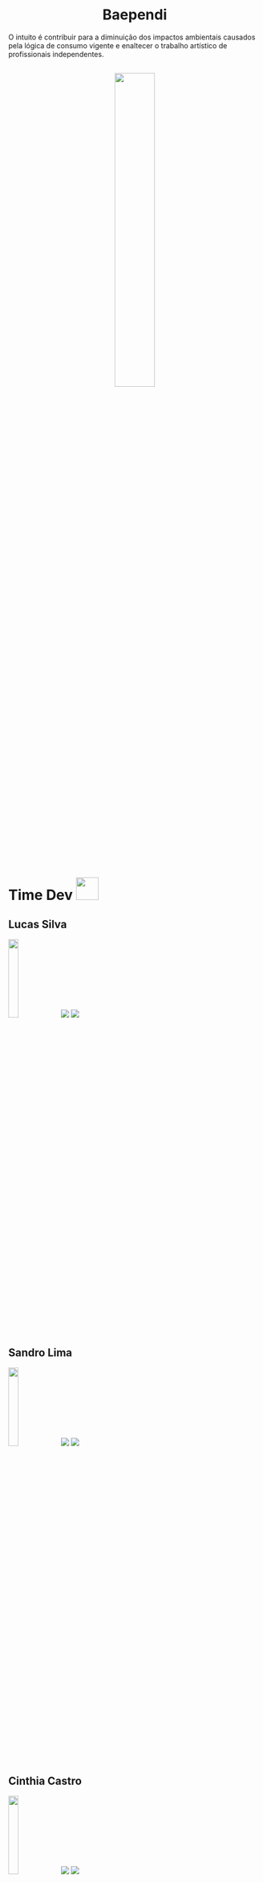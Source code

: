 ## <h1 align="center"> Baependi </h1>


O intuito é contribuir para a diminuição dos impactos ambientais causados pela lógica de consumo vigente e enaltecer o trabalho artístico de profissionais independentes.

##

 <p align="center">
<img src="https://i.imgur.com/5zSQ9Kw.png" style="width: 40%;">
</p>

# Time Dev <img src="https://i.imgur.com/gOysSKk.png" width="45"> 
  
 
  ## Lucas Silva

  <img Lucas src="https://i.imgur.com/I68k8JP.jpeg"  width="20%"> 
  <a href="https://www.linkedin.com/in/lucas-silva-312454207/" target="_blank"><img src="https://img.shields.io/badge/-LinkedIn-%230077B5?style=for-the-badge&logo=linkedin&logoColor=white" target="_blank"></a> <a href="https://github.com/MrLucc" target="_blank"><img src="https://img.shields.io/badge/GitHub-100000?style=for-the-badge&logo=github&logoColor=white" target="_blank"></a>
  
 ## Sandro Lima

  <img Sandro src="https://i.imgur.com/KgBlFAb.jpg" width="20%">
  <a href="https://www.linkedin.com/in/sandrosilvalima/" target="_blank"><img src="https://img.shields.io/badge/-LinkedIn-%230077B5?style=for-the-badge&logo=linkedin&logoColor=white" target="_blank"></a> <a href="https://github.com/sandrosilvalima" target="_blank"><img src="https://img.shields.io/badge/GitHub-100000?style=for-the-badge&logo=github&logoColor=white" target="_blank"></a>
  
  ## Cinthia Castro

  <img Cinthia src="https://i.imgur.com/aHz85b5.jpg" width="20%">
  <a href="https://www.linkedin.com/in/cinthia-castro-165100160/" target="_blank"><img src="https://img.shields.io/badge/-LinkedIn-%230077B5?style=for-the-badge&logo=linkedin&logoColor=white" target="_blank"></a> <a href="https://github.com/CinthiaCastr01" target="_blank"><img src="https://img.shields.io/badge/GitHub-100000?style=for-the-badge&logo=github&logoColor=white" target="_blank"></a>
  
  ## Cristiano Silva

  
  <img Cristiano src="https://i.imgur.com/a4cyLtk.jpeg" width="20%">
  <a href="https://www.linkedin.com/in/cristiano-da-silva-soares-495a3a217/" target="_blank"><img src="https://img.shields.io/badge/-LinkedIn-%230077B5?style=for-the-badge&logo=linkedin&logoColor=white" target="_blank"></a> <a href="https://github.com/Cristiano-Silva-Soares" target="_blank"><img src="https://img.shields.io/badge/GitHub-100000?style=for-the-badge&logo=github&logoColor=white" target="_blank"></a>
  
   ## Deborah Leite

  
  <img Deborah src="https://i.imgur.com/tonvwzN.jpg" width="20%">
  <a href="https://www.linkedin.com/in/deborah-leite-40b922217/" target="_blank"><img src="https://img.shields.io/badge/-LinkedIn-%230077B5?style=for-the-badge&logo=linkedin&logoColor=white" target="_blank"></a> <a href="https://github.com/debelha" target="_blank"><img src="https://img.shields.io/badge/GitHub-100000?style=for-the-badge&logo=github&logoColor=white" target="_blank"></a>
  
  ## Julio Pimont 
  
  <img Julio src="https://i.imgur.com/WDJPrYQ.jpeg" width="20%">
  <a href="https://www.linkedin.com/in/julio-pimont-bb9639182/" target="_blank"><img src="https://img.shields.io/badge/-LinkedIn-%230077B5?style=for-the-badge&logo=linkedin&logoColor=white" target="_blank"></a> <a href="https://github.com/SirMontoia" target="_blank"><img src="https://img.shields.io/badge/GitHub-100000?style=for-the-badge&logo=github&logoColor=white" target="_blank"></a>
  
  ## Jonathan Bonfim
  
  <img Jhonathan src="https://i.imgur.com/VlHKWi8.jpeg" width="20%">
  <a href="https://www.linkedin.com/in/jonathan-bonfim-4a9466178/" target="_blank"><img src="https://img.shields.io/badge/-LinkedIn-%230077B5?style=for-the-badge&logo=linkedin&logoColor=white" target="_blank"></a> <a href="https://github.com/jonathantlb" target="_blank"><img src="https://img.shields.io/badge/GitHub-100000?style=for-the-badge&logo=github&logoColor=white" target="_blank"></a>


  ## Cruella Mascote 
  <img Cruela src="https://i.imgur.com/OklyUwf.jpg" width="20%">
  
  
  # Tecnologias Usadas no Projeto 💻
  
  ##
  
 <div style = "display: inline_block"> <br>

  <img src="https://img.shields.io/badge/MySQL-00000F?style=for-the-badge&logo=mysql&logoColor=white">
  <img src="https://img.shields.io/badge/Java-purple?style=for-the-badge&logo=java&logoColor=white"> 
  <img src="https://img.shields.io/badge/HTML5-orange?style=for-the-badge&logo=html5&logoColor=white">  
  <img src="https://img.shields.io/badge/CSS3-blue?style=for-the-badge&logo=css3&logoColor=white"> 
  <img src="https://img.shields.io/badge/Heroku-430098?style=for-the-badge&logo=heroku&logoColor=white">
  <img src="https://img.shields.io/badge/Bootstrap-563D7C?style=for-the-badge&logo=bootstrap&logoColor=white">
  <img src="https://img.shields.io/badge/JavaScript-323330?style=for-the-badge&logo=javascript&logoColor=F7DF1E">
  <img src="https://img.shields.io/badge/Angular-DD0031?style=for-the-badge&logo=angular&logoColor=white"> 
  <img src="https://img.shields.io/badge/Swagger-85EA2D?style=for-the-badge&logo=Swagger&logoColor=white">
   <img src="https://img.shields.io/badge/Git-F05032?style=for-the-badge&logo=git&logoColor=white">
	<img src="https://img.shields.io/badge/GitHub-100000?style=for-the-badge&logo=github&logoColor=white">
  <img src="https://img.shields.io/badge/Spring-6DB33F?style=for-the-badge&logo=spring&logoColor=white">
  <img src="https://aleen42.github.io/badges/src/stackoverflow.svg">
  
  ##
  
 

